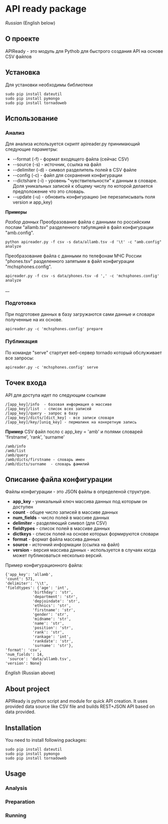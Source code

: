 # API ready package


 _Russian_ (English below)

## О проекте

APIReady - это модуль для Pythob для быстрого создания API на основе CSV файлов


## Установка

Для установки необходимы библиотеки

	sudo pip install dateutil
	sudo pip install pymongo
	sudo pip install tornadoweb	

## Использование

### Анализ 

Для анализа используется скрипт apireader.py принимающий следующие параметры:

* --format (-f) - формат входящего файла (сейчас CSV)
* --source (-s) - источник, ссылка на файл
* --delimiter (-d) - символ разделитель полей в CSV файле
* --config (-c) - файл для сохранения конфигурации
* --dictshare (-i) - уровень "чувствительности" к данным в словаре. Доля уникальных записей к общему числу по которой делается предположение что это словарь.
* --update (-u) - обновить конфигурацию (не перезаписывать поля version и app_key)

**Примеры**

_Разбор данных_
Преобразование файла с данными по российским послам "allamb.tsv" разделенного табуляцией в файл конфигурации "amb.config".

	python apireader.py -f csv -s data/allamb.tsv -d '\t' -c "amb.config" analyze 
	


Преобразование файла с данными по телефонам МЧС России "phones.tsv" разделенного запятыми в файл конфигурации "mchsphones.config".

	apireader.py -f csv -s data/phones.tsv -d ',' -c 'mchsphones.config' analyze
	
	
__

### Подготовка 

При подготовке данных в базу загружаются сами данные и словари полученные на их основе.


	apireader.py -c 'mchsphones.config' prepare

### Публикация

По команде "serve" стартует веб-сервер tornado который обслуживает все запросы:

	apireader.py -c 'mchsphones.config' serve


## Точек входа

API для доступа идет по следующим ссылкам

	/[app_key]/info  - базовая информация о массиве
	/[app_key]/list  - список всех записей
	/[app_key]/query - запрос в базу
	/[app_key]/dicts/[dict_key] - все записи словаря
	/[app_key]/key/[uniq_key] - пермалинк на конкретную запись

**Пример**
 CSV файл посло с app_key = 'amb' и полями словарей 'firstname', 'rank', 'surname'

	/amb/info
	/amb/list
	/amb/query
	/amb/dicts/firstname - словарь имен
	/amb/dicts/surname  - словарь фамилий




## Описание файла конфигурации

Файлы конфигурации - это JSON файлы в определеной структуре.

* **app_key** - уникальный ключ массива данных под которым он доступен
* **count** - общее число записей в массиве данных
* **num_fields** - число полей в массиве данных
* **delimiter** - разделяющий символ (для CSV)
* **fieldtypes** - список полей в массиве данных
* **dictkeys** - список полей на основе которых формируются словари
* **format** - формат файла массива данных
* **source** - источний информации (ссылка на файл)
* **version** - версия массива данных - используется в случаях когда может публиковаться несколько версий.



Пример конфигурационного файла:

	{'app_key': 'allamb',
	'count': 571,
 	'delimiter': '\\t',
 	'fieldtypes': {'age': 'int',
				'birthday': 'str',
				'department': 'str',
				'depjoindate': 'str',
				'ethnics': 'str',
				'firstname': 'str',
				'gender': 'str',
				'midname': 'str',
				'name': 'str',
				'position': 'str',
				'rank': 'str',
				'rankage': 'int',
				'rankdate': 'str',
				'surname': 'str'},
 	'format': 'csv',
 	'num_fields': 14,
	 'source': 'data/allamb.tsv',
 	'version': None}


_English_ (Russian above)

## About project

APIReady is python script and module for quick API creation. It uses provided data source like CSV file and builds REST+JSON API based on data provided.

## Installation

You need to install following packages:

	sudo pip install dateutil
	sudo pip install pymongo
	sudo pip install tornadoweb	

## Usage

### Analysis

### Preparation

### Running
